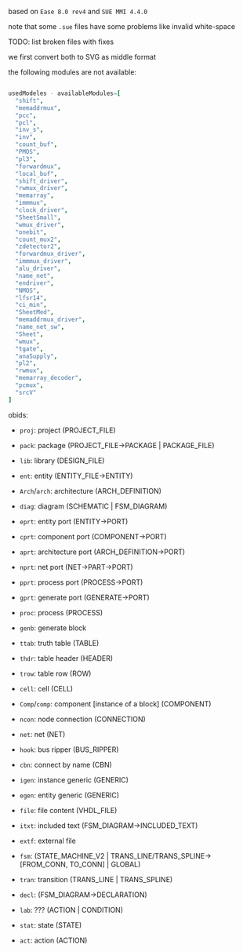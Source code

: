based on `Ease 8.0 rev4` and `SUE MMI 4.4.0`


note that some `.sue` files have some problems like invalid white-space

TODO: list broken files with fixes

we first convert both to SVG as middle format

the following modules are not available:
```nim

usedModeles - availableModules=[
  "shift",
  "memaddrmux",
  "pcc",
  "pcl",
  "inv_s",
  "inv",
  "count_buf",
  "PMOS",
  "pl3",
  "forwardmux",
  "local_buf",
  "shift_driver",
  "rwmux_driver",
  "memarray",
  "immmux",
  "clock_driver",
  "SheetSmall",
  "wmux_driver",
  "onebit",
  "count_mux2",
  "zdetector2",
  "forwardmux_driver",
  "immmux_driver",
  "alu_driver",
  "name_net",
  "endriver",
  "NMOS",
  "lfsr14",
  "ci_min",
  "SheetMed",
  "memaddrmux_driver",
  "name_net_sw",
  "Sheet",
  "wmux",
  "tgate",
  "anaSupply",
  "pl2",
  "rwmux",
  "memarray_decoder",
  "pcmux",
  "srcV"
]

```

obids:
- `proj`: project (PROJECT_FILE)
- `pack`: package (PROJECT_FILE->PACKAGE | PACKAGE_FILE)
- `lib`: library (DESIGN_FILE)
- `ent`: entity (ENTITY_FILE->ENTITY)
- `Arch`/`arch`: architecture (ARCH_DEFINITION)
- `diag`: diagram (SCHEMATIC | FSM_DIAGRAM)

- `eprt`: entity port (ENTITY->PORT)
- `cprt`: component port (COMPONENT->PORT)
- `aprt`: architecture port (ARCH_DEFINITION->PORT)
- `nprt`: net port (NET->PART->PORT)
- `pprt`: process port (PROCESS->PORT)
- `gprt`: generate port (GENERATE->PORT)

- `proc`: process (PROCESS)
- `genb`: generate block

- `ttab`: truth table (TABLE)
- `thdr`: table header (HEADER)
- `trow`: table row (ROW)
- `cell`: cell (CELL)

- `Comp`/`comp`: component [instance of a block] (COMPONENT)
- `ncon`: node connection (CONNECTION)
- `net`: net (NET)

- `hook`: bus ripper (BUS_RIPPER)
- `cbn`: connect by name (CBN)

- `igen`: instance generic (GENERIC)
- `egen`: entity generic (GENERIC)

- `file`: file content (VHDL_FILE)
- `itxt`: included text (FSM_DIAGRAM->INCLUDED_TEXT)
- `extf`: external file

- `fsm`: (STATE_MACHINE_V2 | TRANS_LINE/TRANS_SPLINE->[FROM_CONN, TO_CONN] | GLOBAL)
- `tran`: transition (TRANS_LINE | TRANS_SPLINE)
- `decl`: (FSM_DIAGRAM->DECLARATION)
- `lab`: ??? (ACTION | CONDITION)
- `stat`: state (STATE)
- `act`: action (ACTION)
